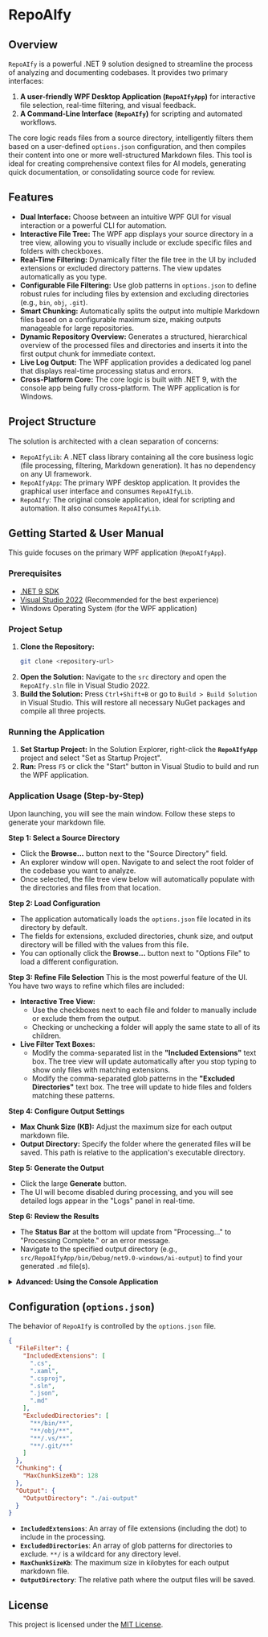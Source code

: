 # RepoAIfy

## Overview

`RepoAIfy` is a powerful .NET 9 solution designed to streamline the process of analyzing and documenting codebases. It provides two primary interfaces:

1.  **A user-friendly WPF Desktop Application (`RepoAIfyApp`)** for interactive file selection, real-time filtering, and visual feedback.
2.  **A Command-Line Interface (`RepoAIfy`)** for scripting and automated workflows.

The core logic reads files from a source directory, intelligently filters them based on a user-defined `options.json` configuration, and then compiles their content into one or more well-structured Markdown files. This tool is ideal for creating comprehensive context files for AI models, generating quick documentation, or consolidating source code for review.

## Features

*   **Dual Interface:** Choose between an intuitive WPF GUI for visual interaction or a powerful CLI for automation.
*   **Interactive File Tree:** The WPF app displays your source directory in a tree view, allowing you to visually include or exclude specific files and folders with checkboxes.
*   **Real-Time Filtering:** Dynamically filter the file tree in the UI by included extensions or excluded directory patterns. The view updates automatically as you type.
*   **Configurable File Filtering:** Use glob patterns in `options.json` to define robust rules for including files by extension and excluding directories (e.g., `bin`, `obj`, `.git`).
*   **Smart Chunking:** Automatically splits the output into multiple Markdown files based on a configurable maximum size, making outputs manageable for large repositories.
*   **Dynamic Repository Overview:** Generates a structured, hierarchical overview of the processed files and directories and inserts it into the first output chunk for immediate context.
*   **Live Log Output:** The WPF application provides a dedicated log panel that displays real-time processing status and errors.
*   **Cross-Platform Core:** The core logic is built with .NET 9, with the console app being fully cross-platform. The WPF application is for Windows.

## Project Structure

The solution is architected with a clean separation of concerns:

*   `RepoAIfyLib`: A .NET class library containing all the core business logic (file processing, filtering, Markdown generation). It has no dependency on any UI framework.
*   `RepoAIfyApp`: The primary WPF desktop application. It provides the graphical user interface and consumes `RepoAIfyLib`.
*   `RepoAIfy`: The original console application, ideal for scripting and automation. It also consumes `RepoAIfyLib`.

## Getting Started & User Manual

This guide focuses on the primary WPF application (`RepoAIfyApp`).

### Prerequisites

*   [.NET 9 SDK](https://dotnet.microsoft.com/download/dotnet/9.0)
*   [Visual Studio 2022](https://visualstudio.microsoft.com/vs/) (Recommended for the best experience)
*   Windows Operating System (for the WPF application)

### Project Setup

1.  **Clone the Repository:**
    ```bash
    git clone <repository-url>
    ```
2.  **Open the Solution:**
    Navigate to the `src` directory and open the `RepoAIfy.sln` file in Visual Studio 2022.
3.  **Build the Solution:**
    Press `Ctrl+Shift+B` or go to `Build > Build Solution` in Visual Studio. This will restore all necessary NuGet packages and compile all three projects.

### Running the Application

1.  **Set Startup Project:** In the Solution Explorer, right-click the **`RepoAIfyApp`** project and select "Set as Startup Project".
2.  **Run:** Press `F5` or click the "Start" button in Visual Studio to build and run the WPF application.

### Application Usage (Step-by-Step)

Upon launching, you will see the main window. Follow these steps to generate your markdown file.

**Step 1: Select a Source Directory**
*   Click the **Browse...** button next to the "Source Directory" field.
*   An explorer window will open. Navigate to and select the root folder of the codebase you want to analyze.
*   Once selected, the file tree view below will automatically populate with the directories and files from that location.

**Step 2: Load Configuration**
*   The application automatically loads the `options.json` file located in its directory by default.
*   The fields for extensions, excluded directories, chunk size, and output directory will be filled with the values from this file.
*   You can optionally click the **Browse...** button next to "Options File" to load a different configuration.

**Step 3: Refine File Selection**
This is the most powerful feature of the UI. You have two ways to refine which files are included:
*   **Interactive Tree View:**
    *   Use the checkboxes next to each file and folder to manually include or exclude them from the output.
    *   Checking or unchecking a folder will apply the same state to all of its children.
*   **Live Filter Text Boxes:**
    *   Modify the comma-separated list in the **"Included Extensions"** text box. The tree view will update automatically after you stop typing to show only files with matching extensions.
    *   Modify the comma-separated glob patterns in the **"Excluded Directories"** text box. The tree will update to hide files and folders matching these patterns.

**Step 4: Configure Output Settings**
*   **Max Chunk Size (KB):** Adjust the maximum size for each output markdown file.
*   **Output Directory:** Specify the folder where the generated files will be saved. This path is relative to the application's executable directory.

**Step 5: Generate the Output**
*   Click the large **Generate** button.
*   The UI will become disabled during processing, and you will see detailed logs appear in the "Logs" panel in real-time.

**Step 6: Review the Results**
*   The **Status Bar** at the bottom will update from "Processing..." to "Processing Complete." or an error message.
*   Navigate to the specified output directory (e.g., `src/RepoAIfyApp/bin/Debug/net9.0-windows/ai-output`) to find your generated `.md` file(s).

<details>
<summary><b>Advanced: Using the Console Application</b></summary>

For automation and scripting, you can use the `RepoAIfy` console application.

#### Build the Console App
From the solution's `src` directory, run:
```bash
dotnet build RepoAIfy
```
This places the executable in `RepoAIfy/bin/Debug/net9.0/`.

#### Run the Console App
To run the application, use the `dotnet run` command from the `src` directory. You must provide the path to your source directory and the `options.json` file.

```bash
dotnet run --project RepoAIfy -- --source "./YourSourceDirectory" --options "./options.json"
```

**Replace:**
*   `"./YourSourceDirectory"` with the relative path to the directory you want to process.
*   `"./options.json"` with the relative path to your configuration file.

The output files will be created in the `ai-output` directory (or as configured in your options file).

</details>

## Configuration (`options.json`)

The behavior of `RepoAIfy` is controlled by the `options.json` file.

```json
{
  "FileFilter": {
    "IncludedExtensions": [
      ".cs",
      ".xaml",
      ".csproj",
      ".sln",
      ".json",
      ".md"
    ],
    "ExcludedDirectories": [
      "**/bin/**",
      "**/obj/**",
      "**/.vs/**",
      "**/.git/**"
    ]
  },
  "Chunking": {
    "MaxChunkSizeKb": 128
  },
  "Output": {
    "OutputDirectory": "./ai-output"
  }
}
```

*   **`IncludedExtensions`**: An array of file extensions (including the dot) to include in the processing.
*   **`ExcludedDirectories`**: An array of glob patterns for directories to exclude. `**/` is a wildcard for any directory level.
*   **`MaxChunkSizeKb`**: The maximum size in kilobytes for each output markdown file.
*   **`OutputDirectory`**: The relative path where the output files will be saved.

## License

This project is licensed under the [MIT License](LICENSE).